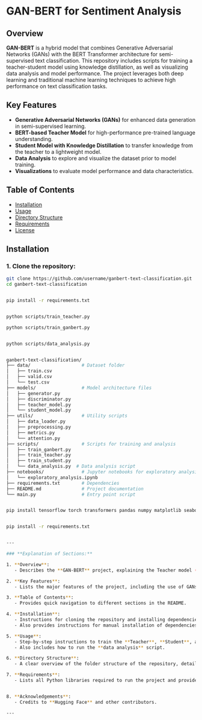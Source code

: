 # GAN-BERT for Sentiment Analysis

## Overview
**GAN-BERT** is a hybrid model that combines Generative Adversarial Networks (GANs) with the BERT Transformer architecture for semi-supervised text classification. This repository includes scripts for training a teacher-student model using knowledge distillation, as well as visualizing data analysis and model performance. The project leverages both deep learning and traditional machine learning techniques to achieve high performance on text classification tasks.

## Key Features
- **Generative Adversarial Networks (GANs)** for enhanced data generation in semi-supervised learning.
- **BERT-based Teacher Model** for high-performance pre-trained language understanding.
- **Student Model with Knowledge Distillation** to transfer knowledge from the teacher to a lightweight model.
- **Data Analysis** to explore and visualize the dataset prior to model training.
- **Visualizations** to evaluate model performance and data characteristics.

## Table of Contents
- [Installation](#installation)
- [Usage](#usage)
- [Directory Structure](#directory-structure)
- [Requirements](#requirements)
- [License](#license)

## Installation

### 1. Clone the repository:
```bash
git clone https://github.com/username/ganbert-text-classification.git
cd ganbert-text-classification


pip install -r requirements.txt


python scripts/train_teacher.py

python scripts/train_ganbert.py


python scripts/data_analysis.py


ganbert-text-classification/
├── data/                   # Dataset folder
│   ├── train.csv
│   ├── valid.csv
│   └── test.csv
├── models/                 # Model architecture files
│   ├── generator.py
│   ├── discriminator.py
│   ├── teacher_model.py
│   └── student_model.py
├── utils/                  # Utility scripts
│   ├── data_loader.py
│   ├── preprocessing.py
│   ├── metrics.py
│   └── attention.py
├── scripts/                # Scripts for training and analysis
│   ├── train_ganbert.py
│   ├── train_teacher.py
│   ├── train_student.py
│   └── data_analysis.py  # Data analysis script
├── notebooks/              # Jupyter notebooks for exploratory analysis
│   └── exploratory_analysis.ipynb
├── requirements.txt        # Dependencies
├── README.md               # Project documentation
└── main.py                 # Entry point script


pip install tensorflow torch transformers pandas numpy matplotlib seaborn scikit-learn missingno datasets


pip install -r requirements.txt


---

### **Explanation of Sections:**

1. **Overview**: 
   - Describes the **GAN-BERT** project, explaining the Teacher model (BERT-based), the Student model (LSTM or GRU), and how they interact within the **GAN-BERT** framework.

2. **Key Features**: 
   - Lists the major features of the project, including the use of GANs for semi-supervised learning, knowledge distillation, and the lightweight Student models (LSTM/GRU).

3. **Table of Contents**: 
   - Provides quick navigation to different sections in the README.

4. **Installation**:
   - Instructions for cloning the repository and installing dependencies using `pip` via the `requirements.txt` file.
   - Also provides instructions for manual installation of dependencies.

5. **Usage**:
   - Step-by-step instructions to train the **Teacher**, **Student**, and **GAN-BERT** models.
   - Also includes how to run the **data analysis** script.

6. **Directory Structure**:
   - A clear overview of the folder structure of the repository, detailing where each component resides (e.g., `models/`, `scripts/`, `data/`, etc.).

7. **Requirements**:
   - Lists all Python libraries required to run the project and provides installation instructions.


8. **Acknowledgements**:
   - Credits to **Hugging Face** and other contributors.

---


